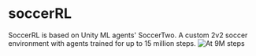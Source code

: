 # soccerRL
SoccerRL is based on Unity ML agents' SoccerTwo. A custom 2v2 soccer environment with agents trained for up to 15 million steps.
![At 9M steps](inference_003_7M.gif)
